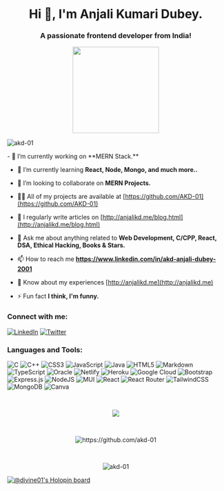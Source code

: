 <h1 align="center">Hi 👋, I'm Anjali Kumari Dubey.</h1>
<h3 align="center">A passionate frontend developer from India!</h3>

<p align="center"> 

<img style="margin:auto;height:200px;" src="https://user-images.githubusercontent.com/83454075/180928900-62047562-846b-44eb-a954-2a5489425ded.gif"  />
 </p>
<p align="left"> <img src="https://komarev.com/ghpvc/?username=akd-01&label=Profile%20views&color=0e75b6&style=flat" alt="akd-01" /> </p>
<!---
<p align="left"> <a href="https://twitter.com/_arcane_me_" target="blank"><img src="https://img.shields.io/twitter/follow/_arcane_me_?logo=twitter&style=for-the-badge" alt="_arcane_me_" /></a> </p>
--->
- 🔭 I’m currently working on **MERN Stack.**

- 🌱 I’m currently learning **React, Node, Mongo, and much more..**

- 👯 I’m looking to collaborate on **MERN Projects.**

- 👨‍💻 All of my projects are available at [https://github.com/AKD-01](https://github.com/AKD-01)

- 📝 I regularly write articles on [http://anjalikd.me/blog.html](http://anjalikd.me/blog.html)

- 💬 Ask me about anything related to **Web Development, C/CPP, React, DSA, Ethical Hacking, Books & Stars.**

- 📫 How to reach me **https://www.linkedin.com/in/akd-anjali-dubey-2001**

- 📄 Know about my experiences [http://anjalikd.me](http://anjalikd.me)

- ⚡ Fun fact **I think, I'm funny.**

<h3 align="left">Connect with me:</h3>

[![LinkedIn](https://img.shields.io/badge/LinkedIn-%230077B5.svg?logo=linkedin&logoColor=white)](https://linkedin.com/in/https://linkedin.com/in/akd-anjali-dubey-2001) [![Twitter](https://img.shields.io/badge/Twitter-%231DA1F2.svg?logo=Twitter&logoColor=white)](https://twitter.com/https://twitter.com/_arcane_me_) 

<h3 align="left">Languages and Tools:</h3>

![C](https://img.shields.io/badge/c-%2300599C.svg?style=for-the-badge&logo=c&logoColor=white) ![C++](https://img.shields.io/badge/c++-%2300599C.svg?style=for-the-badge&logo=c%2B%2B&logoColor=white) ![CSS3](https://img.shields.io/badge/css3-%231572B6.svg?style=for-the-badge&logo=css3&logoColor=white) ![JavaScript](https://img.shields.io/badge/javascript-%23323330.svg?style=for-the-badge&logo=javascript&logoColor=%23F7DF1E) ![Java](https://img.shields.io/badge/java-%23ED8B00.svg?style=for-the-badge&logo=java&logoColor=white) ![HTML5](https://img.shields.io/badge/html5-%23E34F26.svg?style=for-the-badge&logo=html5&logoColor=white) ![Markdown](https://img.shields.io/badge/markdown-%23000000.svg?style=for-the-badge&logo=markdown&logoColor=white) ![TypeScript](https://img.shields.io/badge/typescript-%23007ACC.svg?style=for-the-badge&logo=typescript&logoColor=white) ![Oracle](https://img.shields.io/badge/Oracle-F80000?style=for-the-badge&logo=oracle&logoColor=white) ![Netlify](https://img.shields.io/badge/netlify-%23000000.svg?style=for-the-badge&logo=netlify&logoColor=#00C7B7) ![Heroku](https://img.shields.io/badge/heroku-%23430098.svg?style=for-the-badge&logo=heroku&logoColor=white) ![Google Cloud](https://img.shields.io/badge/Google%20Cloud-%234285F4.svg?style=for-the-badge&logo=google-cloud&logoColor=white) ![Bootstrap](https://img.shields.io/badge/bootstrap-%23563D7C.svg?style=for-the-badge&logo=bootstrap&logoColor=white) ![Express.js](https://img.shields.io/badge/express.js-%23404d59.svg?style=for-the-badge&logo=express&logoColor=%2361DAFB) ![NodeJS](https://img.shields.io/badge/node.js-6DA55F?style=for-the-badge&logo=node.js&logoColor=white) ![MUI](https://img.shields.io/badge/MUI-%230081CB.svg?style=for-the-badge&logo=material-ui&logoColor=white) ![React](https://img.shields.io/badge/react-%2320232a.svg?style=for-the-badge&logo=react&logoColor=%2361DAFB) ![React Router](https://img.shields.io/badge/React_Router-CA4245?style=for-the-badge&logo=react-router&logoColor=white) ![TailwindCSS](https://img.shields.io/badge/tailwindcss-%2338B2AC.svg?style=for-the-badge&logo=tailwind-css&logoColor=white) ![MongoDB](https://img.shields.io/badge/MongoDB-%234ea94b.svg?style=for-the-badge&logo=mongodb&logoColor=white) ![Canva](https://img.shields.io/badge/Canva-%2300C4CC.svg?style=for-the-badge&logo=Canva&logoColor=white)

<br/>

<p align="center" >
<a href="https://github.com/akd-01/convoychat">
  <img align="center" src=https://github-readme-stats.vercel.app/api?username=akd-01&show_icons=true&count_private=true&layout=compact&theme=dark&hide_border=true)](https://github.com/akd-01/github-readme-stats>
</a>
 </p>
 
<br>
<p align="center">
 <img align="center" src="https://github-readme-streak-stats.herokuapp.com/?user=akd-01&count_private=true&theme=gruvbox_duo" alt="https://github.com/akd-01" />
</p>
<br/>
<p align="center">
<img align="center" src="https://github-readme-stats.vercel.app/api/top-langs?username=akd-01&show_icons=true&theme=dark&count_private=true&hide_border=true&locale=en&layout=compact" alt="akd-01" />
</p>


[![@divine01's Holopin board](https://holopin.me/divine01)](https://holopin.io/@divine01)

